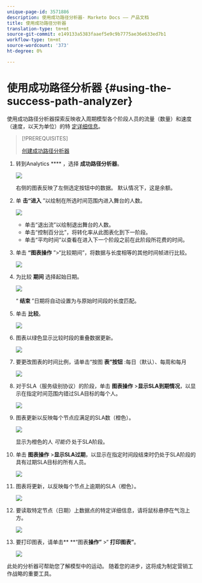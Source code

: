 ```yaml
---
unique-page-id: 3571886
description: 使用成功路径分析器- Marketo Docs —— 产品文档
title: 使用成功路径分析器
translation-type: tm+mt
source-git-commit: e149133a5383faaef5e9c9b7775ae36e633ed7b1
workflow-type: tm+mt
source-wordcount: '373'
ht-degree: 0%

---
```



# 使用成功路径分析器 {#using-the-success-path-analyzer}

使用成功路径分析器探索反映收入周期模型各个阶段人员的流量（数量）和速度（速度，以天为单位）的特 [定详细信息](understanding-revenue-models.md)。

>[!PREREQUISITES]
>
>[创建成功路径分析器](create-a-success-path-analyzer.md)

1. 转到Analytics **** ，选择 **成功路径分析器**。

   ![](assets/image2015-6-12-17-3a23-3a53.png)

   右侧的图表反映了左侧选定按钮中的数据。 默认情况下，这是余额。

1. 单 **击“进入** ”以绘制在所选时间范围内进入舞台的人数。

   ![](assets/image2015-6-12-17-3a30-3a52.png)

   * 单击“退出流”以绘制退出舞台的人数。
   * 单击“控制百分比”，将转化率从此图表化到下一阶段。
   * 单击“平均时间”以查看在进入下一个阶段之前在此阶段所花费的时间。

1. 单击 **“图表操作** ”>“比较期间”，将数据与长度相等的其他时间帧进行比较。

   ![](assets/image2015-6-12-17-3a39-3a15.png)

1. 为比较 **期间** 选择起始日期。

   ![](assets/image2015-6-12-17-3a43-3a49.png)

   “ **结束** ”日期将自动设置为与原始时间段的长度匹配。

1. 单击 **比较**。

   ![](assets/image2015-6-12-17-3a44-3a8.png)

1. 图表以绿色显示比较时段的重叠数据更新。

   ![](assets/image2015-6-12-17-3a46-3a16.png)

1. 要更改图表的时间比例，请单击“按图 **表”按钮** :每日（默认）、每周和每月

   ![](assets/image2015-6-12-17-3a46-3a55.png)

1. 对于SLA（服务级别协议）的阶段，单击 **图表操作** >**显示SLA到期情况**，以显示在指定时间范围内错过SLA目标的每个人。

   ![](assets/image2015-6-12-17-3a49-3a23.png)

1. 图表更新以反映每个节点应满足的SLA数（橙色）。

   ![](assets/image2015-6-12-17-3a50-3a16.png)

   显示为橙色的人 *可能仍* 处于SLA阶段。

1. 单击 **图表操作** >**显示SLA过期**，以显示在指定时间段结束时仍处于SLA阶段的具有过期SLA目标的所有人员。

   ![](assets/image2015-6-12-17-3a51-3a39.png)

1. 图表将更新，以反映每个节点上逾期的SLA（橙色）。

   ![](assets/image2015-6-12-17-3a52-3a17.png)

1. 要读取特定节点（日期）上数据点的特定详细信息，请将鼠标悬停在气泡上方。

   ![](assets/image2015-6-12-17-3a52-3a49.png)

1. 要打印图表，请单击** **“图表&#x200B;**操作”** >“ **打印图表”**。

   ![](assets/image2015-6-12-17-3a53-3a34.png)

此处的分析器可帮助您了解模型中的运动。 随着您的进步，这将成为制定营销工作战略的重要工具。
